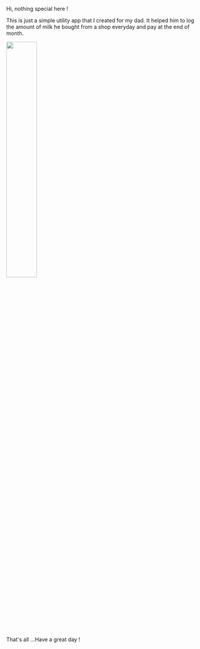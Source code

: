 Hi, nothing special here !

This is just a simple utility app that I created for my dad. It helped him to log the amount of milk he bought from a shop everyday and pay at the end of month.

<a href="https://play.google.com/store/apps/details?id=com.andryoga.doodh">
    <img src="./screenshots/get it on google play store.jpg" width="40%">
</a>

That's all ...Have a great day !
